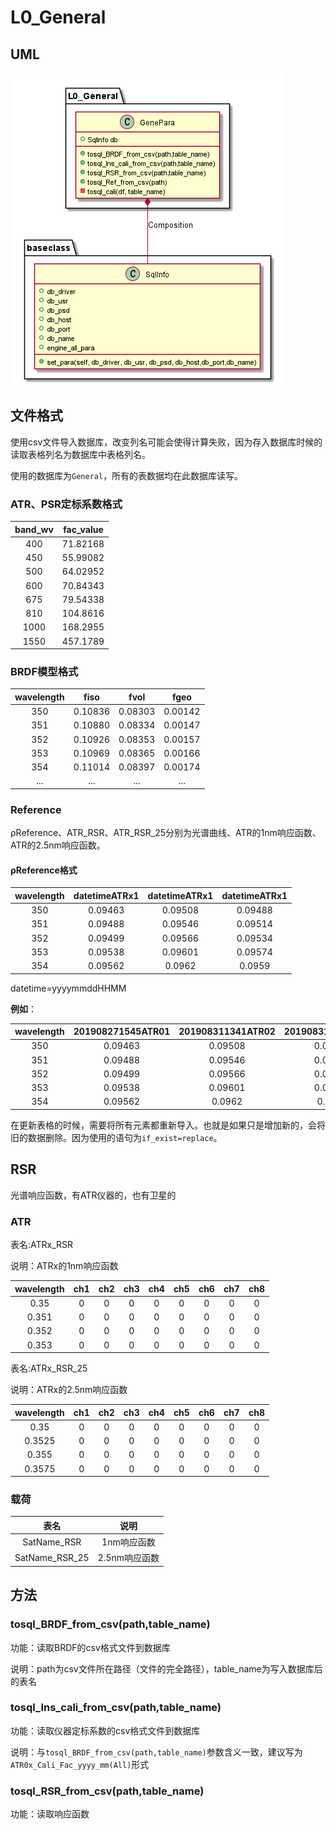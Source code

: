 # L0_General

## UML
![](../img/L0/L0-General-class.png)
## 文件格式

使用csv文件导入数据库，改变列名可能会使得计算失败，因为存入数据库时候的读取表格列名为数据库中表格列名。

使用的数据库为`General`，所有的表数据均在此数据库读写。
### ATR、PSR定标系数格式

|band_wv|fac_value|
|:----:|:----:|
|400|71.82168|
|450|55.99082|
|500|64.02952|
|600|70.84343|
|675|79.54338|
|810|104.8616|
|1000|168.2955|
|1550|457.1789|

### BRDF模型格式

|wavelength|fiso|fvol|fgeo|
|:----:|:----:|:----:|:----:|
|350|0.10836|0.08303|0.00142|
|351|0.10880|0.08334|0.00147|
|352|0.10926|0.08353|0.00157|
|353|0.10969|0.08365|0.00166|
|354|0.11014|0.08397|0.00174|
|...|...|...|...|

### Reference

ρReference、ATR_RSR、ATR_RSR_25分别为光谱曲线、ATR的1nm响应函数、ATR的2.5nm响应函数。

#### ρReference格式

|wavelength|datetimeATRx1|datetimeATRx1|datetimeATRx1|
|:----:|:----:|:----:|:----:|
|350	|0.09463	|0.09508	|0.09488|
|351	|0.09488	|0.09546	|0.09514|
|352	|0.09499	|0.09566	|0.09534|
|353	|0.09538	|0.09601	|0.09574|
|354	|0.09562	|0.0962	    |0.0959|

datetime=yyyymmddHHMM

**例如**：

|wavelength|201908271545ATR01|201908311341ATR02|201908311347ATR00|
|:----:|:----:|:----:|:----:|
|350	|0.09463	|0.09508	|0.09488|
|351	|0.09488	|0.09546	|0.09514|
|352	|0.09499	|0.09566	|0.09534|
|353	|0.09538	|0.09601	|0.09574|
|354	|0.09562	|0.0962	    |0.0959|

在更新表格的时候，需要将所有元素都重新导入。也就是如果只是增加新的，会将旧的数据删除。因为使用的语句为`if_exist=replace`。

## RSR

光谱响应函数，有ATR仪器的，也有卫星的

### ATR

表名:ATRx_RSR

说明：ATRx的1nm响应函数

|wavelength|ch1|ch2|ch3|ch4|ch5|ch6|ch7|ch8|
|:----:|:----:|:----:|:----:|:----:|:----:|:----:|:----:|:----:|
|0.35|0|0|0|0|0|0|0|0|
|0.351|0|0|0|0|0|0|0|0|
|0.352|0|0|0|0|0|0|0|0|
|0.353|0|0|0|0|0|0|0|0|

表名:ATRx_RSR_25

说明：ATRx的2.5nm响应函数

|wavelength|ch1|ch2|ch3|ch4|ch5|ch6|ch7|ch8|
|:----:|:----:|:----:|:----:|:----:|:----:|:----:|:----:|:----:|
|0.35|0|0|0|0|0|0|0|0|
|0.3525|0|0|0|0|0|0|0|0|
|0.355|0|0|0|0|0|0|0|0|
|0.3575|0|0|0|0|0|0|0|0|

### 载荷
|表名|说明|
|:----:|:----:|
|SatName_RSR|1nm响应函数|
|SatName_RSR_25|2.5nm响应函数|

## 方法
### tosql_BRDF_from_csv(path,table_name)
功能：读取BRDF的csv格式文件到数据库

说明：path为csv文件所在路径（文件的完全路径），table_name为写入数据库后的表名
### tosql_Ins_cali_from_csv(path,table_name)
功能：读取仪器定标系数的csv格式文件到数据库

说明：与`tosql_BRDF_from_csv(path,table_name)`参数含义一致，建议写为`ATR0x_Cali_Fac_yyyy_mm(All)`形式
### tosql_RSR_from_csv(path,table_name)
功能：读取响应函数
